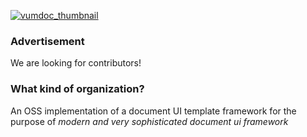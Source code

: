 [![vumdoc_thumbnail](https://github.com/vumdoc/.github/assets/49429291/7d083c01-c9bd-4edd-89f6-3fd427ba7c9b)](#)

### Advertisement
We are looking for contributors!

### What kind of organization?
An OSS implementation of a document UI template framework for the purpose of *modern and very sophisticated document ui framework* 
